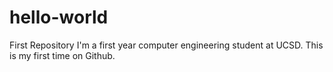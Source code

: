 # hello-world
First Repository 
I'm a first year computer engineering student at UCSD.
This is my first time on Github.
